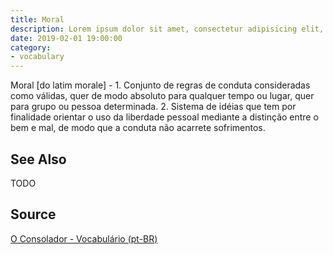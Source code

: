 ```yaml
---
title: Moral
description: Lorem ipsum dolor sit amet, consectetur adipisicing elit, sed do eiusmod tempor incididunt ut labore et dolore magna aliqua.  TODO
date: 2019-02-01 19:00:00
category:
- vocabulary
---
```


Moral [do latim morale] - 1. Conjunto de regras de conduta consideradas como válidas, quer de modo absoluto para qualquer tempo ou lugar, quer para grupo ou pessoa determinada. 2. Sistema de idéias que tem por finalidade orientar o uso da liberdade pessoal mediante a distinção entre o bem e mal, de modo que a conduta não acarrete sofrimentos.

## See Also
TODO

## Source
[O Consolador - Vocabulário (pt-BR)](http://www.oconsolador.com.br/linkfixo/vocabulario/principal.html)
